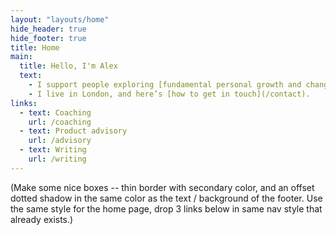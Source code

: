```yaml
---
layout: "layouts/home"
hide_header: true
hide_footer: true
title: Home
main:
  title: Hello, I'm Alex
  text:
    - I support people exploring [fundamental personal growth and change](/coaching), and I advise startups on building [world-class B2B products](/advisory). I also [write occasionally](/writing) on a variety of topics.
    - I live in London, and here’s [how to get in touch](/contact).
links:
  - text: Coaching
    url: /coaching
  - text: Product advisory
    url: /advisory
  - text: Writing
    url: /writing
---
```


(Make some nice boxes -- thin border with secondary color, and an offset dotted shadow in the same color as the text / background of the footer. Use the same style for the home page, drop 3 links below in same nav style that already exists.)